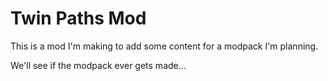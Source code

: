 # Twin Paths Mod

This is a mod I'm making to add some content for a modpack I'm planning.

We'll see if the modpack ever gets made...